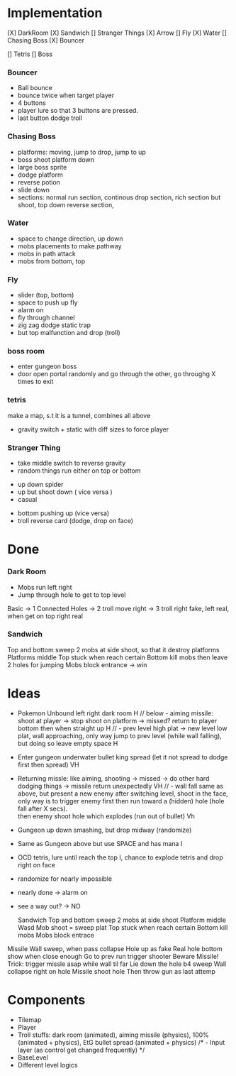 # Implementation
[X] DarkRoom
[X] Sandwich
[] Stranger Things
[X] Arrow
[] Fly 
[X] Water
[] Chasing Boss 
[X] Bouncer

[] Tetris
[] Boss 

### Bouncer 
- Ball bounce
- bounce twice when target player  
- 4 buttons
- player lure so that 3 buttons are pressed.
- last button dodge troll
 


### Chasing Boss 
- platforms: moving, jump to drop, jump to up
- boss shoot platform down 
- large boss sprite 
- dodge platform
- reverse potion 
- slide down
- sections: normal run section, continous drop section, rich section but shoot, top down reverse section, 


### Water 
- space to change direction, up down 
- mobs placements to make pathway 
- mobs in path attack 
- mobs from bottom, top 


### Fly
- slider (top, bottom) 
- space to push up fly 
- alarm on
- fly through channel
- zig zag dodge static trap 
- but top malfunction and drop (troll)

### boss room 
- enter gungeon boss
- door open portal randomly and go through the other, go throughg X times to exit  


### tetris
 



make a map, s.t it is a tunnel, combines all above 
- gravity switch + static with diff sizes to force player 

### Stranger Thing
- take middle switch to reverse gravity
- random things run either on top or bottom
+ up down spider
+ up but shoot down ( vice versa )
+ casual 
- bottom pushing up (vice versa)
- troll reverse card  (dodge, drop on face) 

# Done

### Dark Room 
- Mobs run left right 
- Jump through hole to get to top level

Basic -> 1 Connected Holes -> 2 troll move right -> 3 troll right fake, left real, when get on top right real

### Sandwich
Top and bottom sweep
2 mobs at side shoot, so that it destroy platforms 
Platforms middle 
Top stuck when reach certain 
Bottom kill mobs then leave 2 holes for jumping
Mobs block entrance -> win

# Ideas 

- Pokemon Unbound left right dark room   H
// below - aiming missile: shoot at player -> stop shoot on platform -> missed? return to player bottom then when straight up   H 
// - prev level high plat -> new level low plat, wall approaching, only way jump to prev level (while wall falling),
but doing so leave empty space H    

- Enter gungeon underwater bullet king spread (let it not spread to dodge first then spread)    VH  
- Returning missle: like aiming, shooting -> missed -> do other hard dodging things -> missile return unexpectedly  VH
// - wall fall same as above, but present a new enemy after switching level, shoot in the face, 
only way is to trigger enemy first then run toward a (hidden) hole (hole fall after X secs).  
then enemy shoot hole which explodes (run out of bullet) Vh  
- Gungeon up down smashing, but drop midway (randomize)

- Same as Gungeon above but use SPACE and has mana I
- OCD tetris, lure until reach the top I, chance to explode tetris and drop right on face 


- randomize for nearly impossible 
- nearly done -> alarm on  
- see a way out? -> NO 





 

  Sandwich 
Top and bottom sweep
2 mobs at side shoot 
Platform middle
Wasd 
Mob shoot = sweep plat 
Top stuck when reach certain 
Bottom kill mobs
Mobs block entrace

Missile
Wall sweep, when pass collapse 
Hole up as fake
Real hole bottom show when close enough 
Go to prev run trigger shooter
Beware Missile! 
Trick: trigger missle asap while wall til far
Lie down the hole b4 sweep
Wall collapse right on hole
Missile shoot hole
Then throw gun as last attemp



# Components  
- Tilemap  
- Player   
- Troll stuffs: dark room (animated), aiming missile (physics), 100% (animated + physics), EtG bullet spread (animated + physics) 
/* - Input layer (as control get changed frequently)    */
- BaseLevel   
- Different level logics


